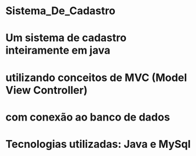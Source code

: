 # Sistema_De_Cadastro
# Um sistema de cadastro inteiramente em java
# utilizando conceitos de MVC (Model View Controller)
# com conexão ao banco de dados

# Tecnologias utilizadas: Java e MySql
